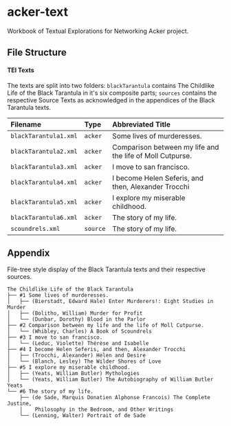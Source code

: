 
# acker-text

Workbook of Textual Explorations for Networking Acker project.


## File Structure

#### TEI Texts
The texts are split into two folders: 
`blackTarantula` contains The Childlike Life of the Black Tarantula in it's six composite parts; `sources` contains the respective Source Texts as acknowledged in the appendices of the Black Tarantula texts.

| Filename | Type     | Abbreviated Title                |
| :-------- | :------- | :------------------------- |
| `blackTarantula1.xml` | `acker` | Some lives of murderesses. |
| `blackTarantula2.xml` | `acker` | Comparison between my life and the life of Moll Cutpurse. |
| `blackTarantula3.xml` | `acker` | I move to san francisco. |
| `blackTarantula4.xml` | `acker` | I become Helen Seferis, and then, Alexander Trocchi |
| `blackTarantula5.xml` | `acker` | I explore my miserable childhood. |
| `blackTarantula6.xml` | `acker` | The story of my life. |
| `scoundrels.xml` | `source` | The story of my life. |


## Appendix

File-tree style display of the Black Tarantula texts and their respective sources.
```
The Childlike Life of the Black Tarantula
├── #1 Some lives of murderesses.
│   ├── (Bierstadt, Edward Hale) Enter Murderers!: Eight Studies in Murder
│   ├── (Bolitho, William) Murder for Profit
│   └── (Dunbar, Dorothy) Blood in the Parlor
├── #2 Comparison between my life and the life of Moll Cutpurse.
│   └── (Whibley, Charles) A Book of Scoundrels
├── #3 I move to san francisco.
│   └── (Leduc, Violette) Thérèse and Isabelle
├── #4 I become Helen Seferis, and then, Alexander Trocchi
│   ├── (Trocchi, Alexander) Helen and Desire
│   └── (Blanch, Lesley) The Wilder Shores of Love
├── #5 I explore my miserable childhood.
│   ├── (Yeats, William Butler) Mythologies
│   └── (Yeats, William Butler) The Autobiography of William Butler Yeats
└── #6 The story of my life.
    ├── (de Sade, Marquis Donatien Alphonse Francois) The Complete Justine, 
    │    Philosophy in the Bedroom, and Other Writings
    └── (Lenning, Walter) Portrait of de Sade
```
